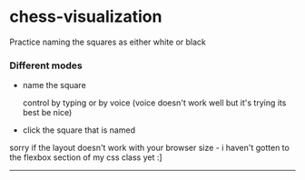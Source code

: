# chess-visualization
Practice naming the squares as either white or black

### Different modes 
- name the square
    
    control by typing or by voice (voice doesn't work well but it's trying its best be nice)
- click the square that is named

sorry if the layout doesn't work with your browser size - i haven't gotten to the flexbox section of my css class yet :]

---
